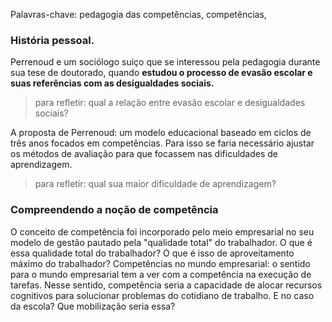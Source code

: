 Palavras-chave: pedagogia das competências, competências, 

### História pessoal.

Perrenoud e um sociólogo suíço que se interessou pela pedagogia durante sua tese de doutorado, quando **estudou o processo de evasão escolar e suas referências com as desigualdades sociais.**

> para refletir: qual a relação entre evasão escolar e desigualdades sociais? 

A proposta de Perrenoud: um modelo educacional baseado em ciclos de três anos focados em competências. Para isso se faria necessário ajustar os métodos de avaliação para que focassem nas dificuldades de aprendizagem. 

> para refletir: qual sua maior dificuldade de aprendizagem? 

### Compreendendo a noção de competência

O conceito de competência foi incorporado pelo meio empresarial no seu modelo de gestão pautado pela "qualidade total" do trabalhador. O que é essa qualidade total do trabalhador? O que é isso de aproveitamento máximo do trabalhador? 
Competências no mundo empresarial: o sentido para o mundo empresarial tem a ver com a competência na execução de tarefas. Nesse sentido, competência seria a capacidade de alocar recursos cognitivos para solucionar problemas do cotidiano de trabalho.
E no caso da escola? Que mobilização seria essa? 